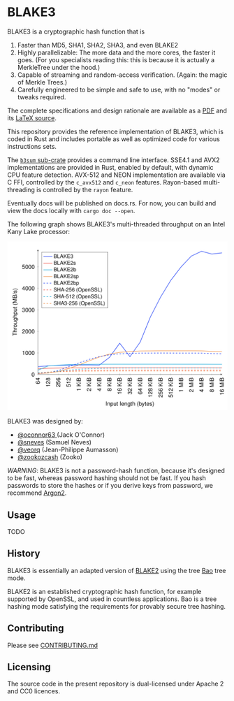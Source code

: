 # BLAKE3

BLAKE3 is a cryptographic hash function that is

1. Faster than MD5, SHA1, SHA2, SHA3, and even BLAKE2
1. Highly parallelizable: The more data and the more cores, the faster it
goes. (For you specialists reading this: this is because it is actually a
MerkleTree under the hood.)
1. Capable of streaming and random-access verification. (Again: the magic of Merkle Trees.)
1. Carefully engineered to be simple and safe to use, with no "modes" or tweaks required.

The complete specifications and design rationale are available as a
[PDF](https://github.com/BLAKE3-team/BLAKE3-specs/raw/master/blake3.pdf) and its
[LaTeX source](https://github.com/BLAKE3-team/BLAKE3-specs/).

This repository provides the reference implementation of BLAKE3, which
is coded in Rust and includes portable as well as optimized code for
various instructions sets.

The [`b3sum` sub-crate](./b3sum) provides a command line interface.
SSE4.1 and AVX2 implementations are provided in Rust, enabled by
default, with dynamic CPU feature detection. AVX-512 and NEON
implementation are available via C FFI, controlled by the `c_avx512` and
`c_neon` features. Rayon-based multi-threading is controlled by the
`rayon` feature.

Eventually docs will be published on docs.rs. For now, you can build and
view the docs locally with `cargo doc --open`.

The following graph shows BLAKE3's multi-threaded throughput on an Intel
Kany Lake processor:

![benchmarks](media/speed.png)

BLAKE3 was designed by:

* [@oconnor63 ](https://github.com/oconnor63) (Jack O'Connor)
* [@sneves](https://github.com/sneves) (Samuel Neves)
* [@veorq](https://github.com/veorq) (Jean-Philippe Aumasson)
* [@zookozcash](https://github.com/zookozcash) (Zooko)

*WARNING*: BLAKE3 is not a password-hash function, because it's designed
to be fast, whereas password hashing should not be fast.
If you hash passwords to store the hashes or if you derive keys from password, we recommend
[Argon2](https://github.com/P-H-C/phc-winner-argon2).

## Usage

TODO

## History

BLAKE3 is essentially an adapted version of [BLAKE2](https://blake2.net)
using the tree [Bao](https://github.com/oconnor663/baokeshed) tree mode.

BLAKE2 is an established cryptographic hash function, for example
supported by OpenSSL, and used in countless applications.
Bao is a tree hashing mode satisfying the requirements for provably
secure tree hashing.

## Contributing

Please see [CONTRIBUTING.md](CONTRIBUTING.md)

## Licensing

The source code in the present repository is dual-licensed under Apache
2 and CC0 licences.



